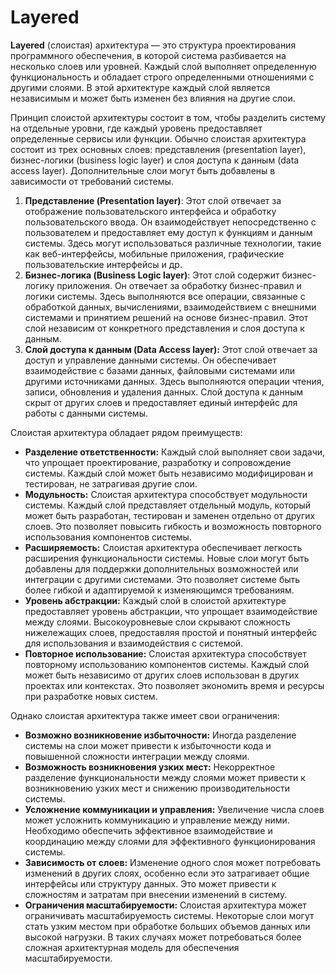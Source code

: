 # Layered

**Layered** (слоистая) архитектура — это структура проектирования программного обеспечения, в которой система разбивается на несколько слоев или уровней. Каждый слой выполняет определенную функциональность и обладает строго определенными отношениями с другими слоями. В этой архитектуре каждый слой является независимым и может быть изменен без влияния на другие слои.

Принцип слоистой архитектуры состоит в том, чтобы разделить систему на отдельные уровни, где каждый уровень предоставляет определенные сервисы или функции. Обычно слоистая архитектура состоит из трех основных слоев: представления (presentation layer), бизнес-логики (business logic layer) и слоя доступа к данным (data access layer). Дополнительные слои могут быть добавлены в зависимости от требований системы.

1. **Представление (Presentation layer)**: Этот слой отвечает за отображение пользовательского интерфейса и обработку пользовательского ввода. Он взаимодействует непосредственно с пользователем и предоставляет ему доступ к функциям и данным системы. Здесь могут использоваться различные технологии, такие как веб-интерфейсы, мобильные приложения, графические пользовательские интерфейсы и др.
2. **Бизнес-логика (Business Logic layer)**: Этот слой содержит бизнес-логику приложения. Он отвечает за обработку бизнес-правил и логики системы. Здесь выполняются все операции, связанные с обработкой данных, вычислениями, взаимодействием с внешними системами и принятием решений на основе бизнес-правил. Этот слой независим от конкретного представления и слоя доступа к данным.
3. **Слой доступа к данным (Data Access layer):** Этот слой отвечает за доступ и управление данными системы. Он обеспечивает взаимодействие с базами данных, файловыми системами или другими источниками данных. Здесь выполняются операции чтения, записи, обновления и удаления данных. Слой доступа к данным скрыт от других слоев и предоставляет единый интерфейс для работы с данными системы.

Слоистая архитектура обладает рядом преимуществ:

* **Разделение ответственности:** Каждый слой выполняет свои задачи, что упрощает проектирование, разработку и сопровождение системы. Каждый слой может быть независимо модифицирован и тестирован, не затрагивая другие слои.
* **Модульность:** Слоистая архитектура способствует модульности системы. Каждый слой представляет отдельный модуль, который может быть разработан, тестирован и заменен отдельно от других слоев. Это позволяет повысить гибкость и возможность повторного использования компонентов системы.
* **Расширяемость:** Слоистая архитектура обеспечивает легкость расширения функциональности системы. Новые слои могут быть добавлены для поддержки дополнительных возможностей или интеграции с другими системами. Это позволяет системе быть более гибкой и адаптируемой к изменяющимся требованиям.
* **Уровень абстракции:** Каждый слой в слоистой архитектуре предоставляет уровень абстракции, что упрощает взаимодействие между слоями. Высокоуровневые слои скрывают сложность нижележащих слоев, предоставляя простой и понятный интерфейс для использования и взаимодействия с системой.
* **Повторное использование:** Слоистая архитектура способствует повторному использованию компонентов системы. Каждый слой может быть независимо от других слоев использован в других проектах или контекстах. Это позволяет экономить время и ресурсы при разработке новых систем.

Однако слоистая архитектура также имеет свои ограничения:

* **Возможно возникновение избыточности:** Иногда разделение системы на слои может привести к избыточности кода и повышенной сложности интеграции между слоями.
* **Возможность возникновения узких мест:** Некорректное разделение функциональности между слоями может привести к возникновению узких мест и снижению производительности системы.
* **Усложнение коммуникации и управления:** Увеличение числа слоев может усложнить коммуникацию и управление между ними. Необходимо обеспечить эффективное взаимодействие и координацию между слоями для эффективного функционирования системы.
* **Зависимость от слоев:** Изменение одного слоя может потребовать изменений в других слоях, особенно если это затрагивает общие интерфейсы или структуру данных. Это может привести к сложностям и затратам при внесении изменений в систему.
* **Ограничения масштабируемости:** Слоистая архитектура может ограничивать масштабируемость системы. Некоторые слои могут стать узким местом при обработке больших объемов данных или высокой нагрузки. В таких случаях может потребоваться более сложная архитектурная модель для обеспечения масштабируемости.
